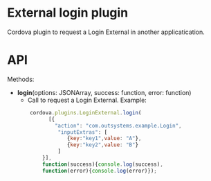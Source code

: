 # External login plugin 

Cordova plugin to request a Login External in another applicatication.

# API
Methods:

* **login**(options: JSONArray, success: function, error: function)
    * Call to request a Login External. Example: 
    ```javascript
        cordova.plugins.LoginExternal.login(
              [{
                "action": "com.outsystems.example.Login",
                 "inputExtras": [
                    {key:"key1",value: "A"},
                    {key:"key2",value: "B"}
                 ]
            }],
            function(success){console.log(success),
            function(error){console.log(error)});
    ```
    
